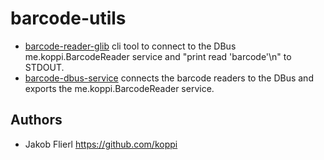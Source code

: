 # barcode-utils

* [barcode-reader-glib](barcode-utils/blob/master/barcode-reader-glib)	cli tool to connect to the DBus me.koppi.BarcodeReader service and "print read 'barcode'\n" to STDOUT.
* [barcode-dbus-service](barcode-utils/blob/master/barcode-dbus-service)	connects the barcode readers to the DBus and exports the me.koppi.BarcodeReader service.

## Authors

 * Jakob Flierl https://github.com/koppi
